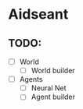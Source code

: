 # Aidseant
## TODO:
- [ ] World
    - [ ] World builder
- [ ] Agents
    - [ ] Neural Net
    - [ ] Agent builder
